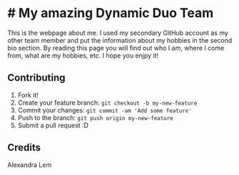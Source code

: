 # # My amazing Dynamic Duo Team

This is the webpage about me. I used my secondary GitHub account as my other team member and put the information about my hobbies in the second bio section. By reading this page you will find out who I am, where I come from, what are my hobbies, etc. I hope you enjpy it!

## Contributing

1. Fork it!
2. Create your feature branch: `git checkout -b my-new-feature`
3. Commit your changes: `git commit -am 'Add some feature'`
4. Push to the branch: `git push origin my-new-feature`
5. Submit a pull request :D

## Credits

Alexandra Lem 